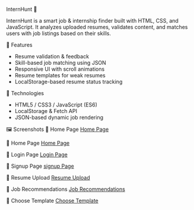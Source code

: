 InternHunt 🚀

InternHunt is a smart job & internship finder built with HTML, CSS, and JavaScript. It analyzes uploaded resumes, validates content, and matches users with job listings based on their skills.

🌟 Features

- Resume validation & feedback
- Skill-based job matching using JSON
- Responsive UI with scroll animations
- Resume templates for weak resumes
- LocalStorage-based resume status tracking

📁 Technologies

- HTML5 / CSS3 / JavaScript (ES6)
- LocalStorage & Fetch API
- JSON-based dynamic job rendering

🖼 Screenshots
🔐 Home Page
[Home Page](./screenshots/home.jpg)

🔐 Home Page
[Home Page](./screenshots/home1.jpg)

🔐 Login Page
[Login Page](./screenshots/login.jpg)

🔐 Signup Page
[signup Page](./screenshots/signup.jpg)

📄 Resume Upload
[Resume Upload](./screenshots/upload.jpg)

💼 Job Recommendations
[Job Recommendations](./screenshots/job.jpg)

💼 Choose Template
[Choose Template](./screenshots/template.jpg)
